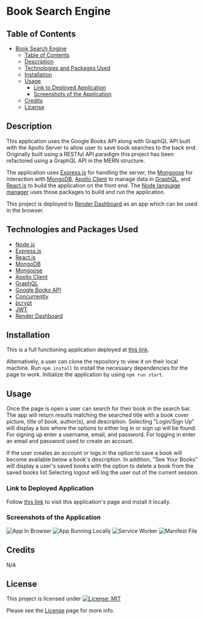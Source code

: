 # Book Search Engine

## Table of Contents

- [Book Search Engine](#book-search-engine)
  - [Table of Contents](#table-of-contents)
  - [Description](#description)
  - [Technologies and Packages Used](#technologies-and-packages-used)
  - [Installation](#installation)
  - [Usage](#usage)
    - [Link to Deployed Application](#link-to-deployed-application)
    - [Screenshots of the Application](#screenshots-of-the-application)
  - [Credits](#credits)
  - [License](#license)

## Description

This application uses the Google Books API along with GraphQL API built with the Apollo Server to allow user to save book searches to the back end. Originally built using a RESTful API paradigm this project has been refactored using a GraphQL API in the MERN structure.

The application uses [Express.js](https://expressjs.com/) for handling the server, the [Mongoose](https://mongoosejs.com/) for interaction with [MongoDB](https://www.mongodb.com/docs/atlas/), [Apollo Client](https://www.apollographql.com/docs/react/) to manage data in [GraphQL](https://graphql.org/), and [React.js](https://react.dev/) to build the application on the front end. The [Node language manager](https://expressjs.com/) uses those packages to build and run the application.

This project is deployed to [Render Dashboard](https://dashboard.render.com/) as an app which can be used in the browser.

## Technologies and Packages Used

- [Node.js](https://nodejs.org/en)
- [Express.js](https://expressjs.com/)
- [React.js](https://react.dev/)
- [MongoDB](https://www.mongodb.com/docs/atlas/)
- [Mongoose](https://mongoosejs.com/)
- [Apollo Client](https://www.apollographql.com/docs/react/)
- [GraphQL](https://graphql.org/)
- [Google Books API](https://developers.google.com/books/docs/overview)
- [Concurrently](https://www.npmjs.com/package/concurrently)
- [bcrypt](https://www.npmjs.com/package/bcrypt)
- [JWT](https://jwt.io/introduction)
- [Render Dashboard](https://dashboard.render.com/)
  
## Installation

This is a full functioning application deployed at [this link](https://pwa-jate-zgyl.onrender.com/).

Alternatively, a user can clone the repository to view it on their local machine. Run `npm install` to install the necessary dependencies for the page to work. Initialize the application by using `npm run start`.

## Usage

Once the page is open a user can search for their book in the search bar. The app will return results matching the searched title with a book cover picture, title of book, author(s), and description. Selecting "Login/Sign Up" will display a box where the options to either log in or sign up will be found. For signing up enter a username, email, and password. For logging in enter an email and password used to create an account.

If the user creates an account or logs in the option to save a book will become available below a book's description. In addition, "See Your Books" will display a user's saved books with the option to delete a book from the saved books list Selecting logout will log the user out of the current session.

### Link to Deployed Application

Follow [this link]() to visit this application's page and install it locally.

### Screenshots of the Application

![App In Browser](images/jate-pwa-screen1.jpg)
![App Running Locally](images/jate-pwa-screen2.jpg)
![Service Worker](images/jate-pwa-screen3.jpg)
![Manifest File](images/jate-pwa-screen4.jpg)

## Credits

N/A
  
## License

This project is licensed under [![License: MIT](https://img.shields.io/badge/License-MIT-yellow.svg)](https://opensource.org/licenses/MIT)

Please see the [License](https://opensource.org/licenses/MIT) page for more info.
